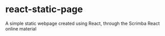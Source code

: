 # react-static-page
A simple static webpage created using React, through the Scrimba React online material
